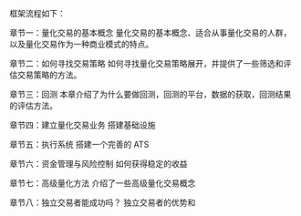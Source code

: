 框架流程如下：

章节一：量化交易的基本概念
量化交易的基本概念、适合从事量化交易的人群，以及量化交易作为一种商业模式的特点。

章节二：如何寻找交易策略
如何寻找量化交易策略展开，并提供了一些筛选和评估交易策略的方法。

章节三：回测
本章介绍了为什么要做回测，回测的平台，数据的获取，回测结果的评估方法。

章节四：建立量化交易业务
搭建基础设施

章节五：执行系统
搭建一个完善的 ATS

章节六：资金管理与风险控制
如何获得稳定的收益

章节七：高级量化方法
介绍了一些高级量化交易概念

章节八：独立交易者能成功吗？
独立交易者的优势和
